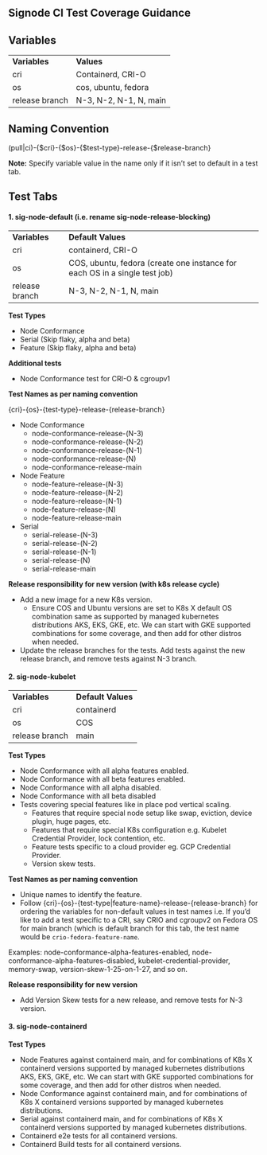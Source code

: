 ## Signode CI Test Coverage Guidance


## Variables


<table>
  <tr>
   <td><strong>Variables</strong>
   </td>
   <td><strong>Values</strong>
   </td>
  </tr>
  <tr>
   <td>cri
   </td>
   <td>Containerd, CRI-O
   </td>
  </tr>
  <tr>
   <td>os
   </td>
   <td>cos, ubuntu, fedora
   </td>
  </tr>
  <tr>
   <td>release branch
   </td>
   <td>N-3, N-2, N-1, N, main
   </td>
  </tr>
</table>



## Naming Convention

(pull|ci)-{$cri}-{$os}-{$test-type}-release-{$release-branch}

**Note:** Specify variable value in the name only if it isn’t set to default in a test tab.


## Test Tabs

#### 1. **sig-node-default (i.e. rename sig-node-release-blocking)**

<table>
  <tr>
   <td>
<strong>Variables</strong>
   </td>
   <td><strong>Default Values</strong>
   </td>
  </tr>
  <tr>
   <td>cri
   </td>
   <td>containerd,  CRI-O
   </td>
  </tr>
   <td>os
   </td>
   <td>COS, ubuntu, fedora (create one instance for each OS in a single test job)
   </td>
  </tr>
  <tr>
   <td>release branch
   </td>
   <td>N-3, N-2, N-1, N, main
   </td>
  </tr>
</table>


**Test Types**
* Node Conformance
* Serial (Skip flaky, alpha and beta)
* Feature (Skip flaky, alpha and beta)

**Additional tests**
* Node Conformance test for CRI-O & cgroupv1

**Test Names as per naming convention**

{cri}-{os}-{test-type}-release-{release-branch}

* Node Conformance
    * node-conformance-release-(N-3)
    * node-conformance-release-(N-2)
    * node-conformance-release-(N-1)
    * node-conformance-release-(N)
    * node-conformance-release-main
* Node Feature
    * node-feature-release-(N-3)
    * node-feature-release-(N-2)
    * node-feature-release-(N-1)
    * node-feature-release-(N)
    * node-feature-release-main
* Serial
    * serial-release-(N-3)
    * serial-release-(N-2)
    * serial-release-(N-1)
    * serial-release-(N)
    * serial-release-main

**Release responsibility for new version (with k8s release cycle)**
* Add a new image for a new K8s version.
    * Ensure COS and Ubuntu versions are set to K8s X default OS combination same as supported by managed kubernetes distributions AKS, EKS, GKE, etc. We can start with GKE supported combinations for some coverage, and then add for other distros when needed.
* Update the release branches for the tests. Add tests against the new release branch, and remove tests against N-3 branch.

#### 2. **sig-node-kubelet**

<table>
  <tr>
   <td>
<strong>Variables</strong>
   </td>
   <td><strong>Default Values</strong>
   </td>
  </tr>
  <tr>
   <td>cri
   </td>
   <td>containerd
   </td>
  </tr>
  <tr>
   <td>os
   </td>
   <td>COS
   </td>
  </tr>
  <tr>
   <td>release branch
   </td>
   <td>main
   </td>
  </tr>
</table>


**Test Types**
* Node Conformance with all alpha features enabled.
* Node Conformance with all beta features enabled.
* Node Conformance with all alpha disabled.
* Node Conformance with all beta disabled
* Tests covering special features like in place pod vertical scaling. 
    * Features that require special node setup like swap, eviction, device plugin, huge pages, etc.
    * Features that require special K8s configuration e.g. Kubelet Credential Provider, lock contention, etc.
    * Feature tests specific to a cloud provider eg. GCP Credential Provider.
    * Version skew tests.

**Test Names as per naming convention**
* Unique names to identify the feature.
* Follow {cri}-{os}-{test-type|feature-name}-release-{release-branch} for ordering the variables for non-default values in test names i.e. If you’d like to add a test specific to a CRI, say CRIO and cgroupv2 on Fedora OS for main branch (which is default branch for this tab, the test name would be `crio-fedora-feature-name`.

Examples: node-conformance-alpha-features-enabled, node-conformance-alpha-features-disabled, kubelet-credential-provider, memory-swap, version-skew-1-25-on-1-27, and so on.

**Release responsibility for new version**
* Add Version Skew tests for a new release, and remove tests for N-3 version.

#### 3. **sig-node-containerd**

**Test Types**
* Node Features against containerd main, and for combinations of K8s X containerd versions supported by managed kubernetes distributions AKS, EKS, GKE, etc. We can start with GKE supported combinations for some coverage, and then add for other distros when needed.
* Node Conformance  against containerd main, and for combinations of K8s X containerd versions supported by managed kubernetes distributions.
* Serial  against containerd main, and for combinations of K8s X containerd versions supported by managed kubernetes distributions.
* Containerd e2e tests for all containerd versions.
* Containerd Build tests for all containerd versions.